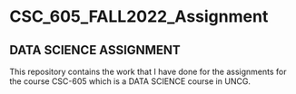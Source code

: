 # CSC_605_FALL2022_Assignment

## DATA SCIENCE ASSIGNMENT
This repository contains the work that I have done for the assignments for the course CSC-605 which is a DATA SCIENCE course in UNCG.
